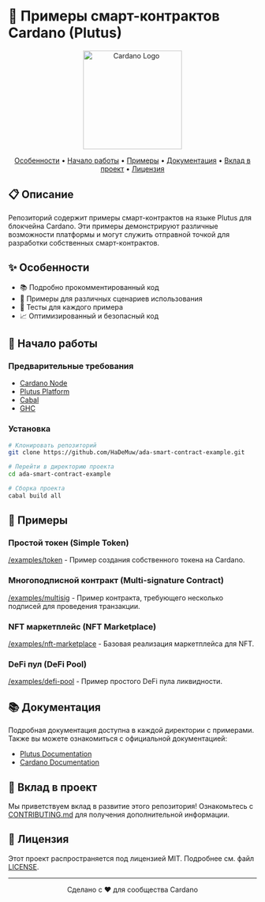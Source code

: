 # 🚀 Примеры смарт-контрактов Cardano (Plutus)

<p align="center">
  <img src="https://cialu.net/wp-content/uploads/2019/12/cardano-crypto-ada-1920x480.png" alt="Cardano Logo" width="200">
</p>

<p align="center">
  <a href="#особенности">Особенности</a> •
  <a href="#начало-работы">Начало работы</a> •
  <a href="#примеры">Примеры</a> •
  <a href="#документация">Документация</a> •
  <a href="#вклад-в-проект">Вклад в проект</a> •
  <a href="#лицензия">Лицензия</a>
</p>

## 📋 Описание

Репозиторий содержит примеры смарт-контрактов на языке Plutus для блокчейна Cardano. Эти примеры демонстрируют различные возможности платформы и могут служить отправной точкой для разработки собственных смарт-контрактов.

## ✨ Особенности

- 📚 Подробно прокомментированный код
- 🔧 Примеры для различных сценариев использования
- 🧪 Тесты для каждого примера
- 📈 Оптимизированный и безопасный код

## 🚀 Начало работы

### Предварительные требования

- [Cardano Node](https://developers.cardano.org/docs/get-started/installing-cardano-node/)
- [Plutus Platform](https://plutus.readthedocs.io/en/latest/plutus/tutorials/plutus-playground.html)
- [Cabal](https://www.haskell.org/cabal/)
- [GHC](https://www.haskell.org/ghc/)

### Установка

```bash
# Клонировать репозиторий
git clone https://github.com/HaDeMuw/ada-smart-contract-example.git

# Перейти в директорию проекта
cd ada-smart-contract-example

# Сборка проекта
cabal build all
```

## 📖 Примеры

### Простой токен (Simple Token)

[/examples/token](/examples/token) - Пример создания собственного токена на Cardano.

### Многоподписной контракт (Multi-signature Contract)

[/examples/multisig](/examples/multisig) - Пример контракта, требующего несколько подписей для проведения транзакции.

### NFT маркетплейс (NFT Marketplace)

[/examples/nft-marketplace](/examples/nft-marketplace) - Базовая реализация маркетплейса для NFT.

### DeFi пул (DeFi Pool)

[/examples/defi-pool](/examples/defi-pool) - Пример простого DeFi пула ликвидности.

## 📚 Документация

Подробная документация доступна в каждой директории с примерами. Также вы можете ознакомиться с официальной документацией:

- [Plutus Documentation](https://plutus.readthedocs.io/)
- [Cardano Documentation](https://docs.cardano.org/)

## 🤝 Вклад в проект

Мы приветствуем вклад в развитие этого репозитория! Ознакомьтесь с [CONTRIBUTING.md](CONTRIBUTING.md) для получения дополнительной информации.

## 📄 Лицензия

Этот проект распространяется под лицензией MIT. Подробнее см. файл [LICENSE](LICENSE).

---

<p align="center">
  Сделано с ❤️ для сообщества Cardano
</p>
